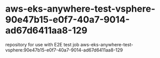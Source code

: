 # aws-eks-anywhere-test-vsphere-90e47b15-e0f7-40a7-9014-ad67d6411aa8-129
repository for use with E2E test job aws-eks-anywhere-test-vsphere:90e47b15-e0f7-40a7-9014-ad67d6411aa8-129
